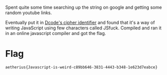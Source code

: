 Spent quite some time searching up the string on google and getting some random youtube links.

Eventually put it in [Dcode's cipher identifier](https://www.dcode.fr/cipher-identifier) and found that it's a way of writing JavaScript using few characters called JSfuck.
Compiled and ran it in an online javascript compiler and got the flag.

# Flag
```
aetherius{Javascript-is-weird-c89bb646-3831-4443-b348-1e623d7eabce}
```